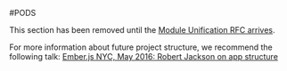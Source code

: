#PODS

This section has been removed until the
[Module Unification RFC arrives](https://github.com/emberjs/rfcs/pull/143).

For more information about future project structure, we recommend the
following talk: [Ember.js NYC, May 2016: Robert Jackson on app structure](https://www.youtube.com/watch?v=b3mTGXjm10g&feature=youtu.be&t=22m50s)
